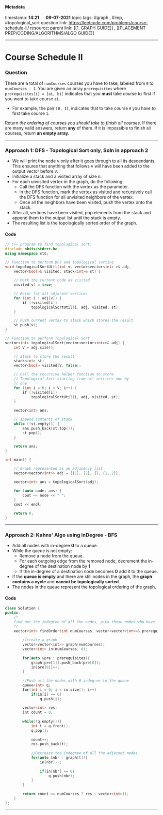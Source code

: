 #### Metadata

timestamp: **14:21**  &emsp;  **09-07-2021**
topic tags: #graph , #imp, #topological_sort
question link: https://leetcode.com/problems/course-schedule-ii/
resource:
parent link: [[1. GRAPH GUIDE]] , [[PLACEMENT PREP/CODING/ALGORITHMS/ALGO GUIDE]]

---

# Course Schedule II

### Question
There are a total of `numCourses` courses you have to take, labeled from `0` to `numCourses - 1`. You are given an array `prerequisites` where `prerequisites[i] = [ai, bi]` indicates that you **must** take course `bi` first if you want to take course `ai`.

-   For example, the pair `[0, 1]`, indicates that to take course `0` you have to first take course `1`.

Return _the ordering of courses you should take to finish all courses_. If there are many valid answers, return **any** of them. If it is impossible to finish all courses, return **an empty array**.


---

### Approach 1: DFS - Topological Sort only, Soln in approach 2

- We will print the node v only after it goes through to all its descendants. This ensures that anything that follows v will have been added to the output vector before v.
- Initialize a stack and a visited array of size n.
- For each unvisited vertex in the graph, do the following:
    - Call the DFS function with the vertex as the parameter.
    - In the DFS function, mark the vertex as visited and recursively call the DFS function for all unvisited neighbors of the vertex.
    - Once all the neighbors have been visited, push the vertex onto the stack.
- After all, vertices have been visited, pop elements from the stack and append them to the output list until the stack is empty.
- The resulting list is the topologically sorted order of the graph.

#### Code

``` cpp
// C++ program to find topological sort.
#include <bits/stdc++.h>
using namespace std;

// Function to perform DFS and topological sorting
void topologicalSortUtil(int v, vector<vector<int> >& adj,
    vector<bool>& visited, stack<int>& st) {
        
    // Mark the current node as visited
    visited[v] = true;

    // Recur for all adjacent vertices
    for (int i : adj[v]) {
        if (!visited[i])
            topologicalSortUtil(i, adj, visited, st);
    }

    // Push current vertex to stack which stores the result
    st.push(v);
}

// Function to perform Topological Sort
vector<int> topologicalSort(vector<vector<int>>& adj) {
    int V = adj.size();
    
    // Stack to store the result
    stack<int> st; 
    vector<bool> visited(V, false);

    // Call the recursive helper function to store
    // Topological Sort starting from all vertices one by
    // one
    for (int i = 0; i < V; i++) {
        if (!visited[i])
            topologicalSortUtil(i, adj, visited, st);
    }
    
    vector<int> ans;

    // append contents of stack
    while (!st.empty()) {
        ans.push_back(st.top());
        st.pop();
    }
    
    return ans;
}

int main() {

    // Graph represented as an adjacency list
    vector<vector<int>> adj = {{1}, {2}, {}, {1, 2}};

    vector<int> ans = topologicalSort(adj);
    
    for (auto node: ans) {
        cout << node << " ";
    }
    cout << endl;

    return 0;
}

```


---

### Approach 2: Kahns' Algo using inDegree - BFS

- Add all nodes with in-degree **0** to a queue.
- While the queue is not empty:
    - Remove a node from the queue.
    - For each outgoing edge from the removed node, decrement the in-degree of the destination node by **1**
    - If the in-degree of a destination node becomes **0** add it to the queue.
- If the **queue is empty** and there are still nodes in the graph, the **graph contains a cycle** and **cannot be topologically sorted**.
- The nodes in the queue represent the topological ordering of the graph.

#### Code

``` cpp
class Solution {
public:
    /*
    find out the indegree of all the nodes, pick those nodes who have indegree 0...
    */
    vector<int> findOrder(int numCourses, vector<vector<int>>& prerequisites) {
        
        //create a graph
        vector<vector<int>> graph(numCourses);
        vector<int> in(numCourses, 0);
        
        for(auto &pre : prerequisites){
            graph[pre[1]].push_back(pre[0]);
            in[pre[0]]++;
        }
        
        //Push all the nodes with 0 indegree to the queue
        queue<int> q;
        for(int i = 0; i < in.size(); i++)
            if(in[i] == 0)
                q.push(i);
        
        vector<int> res;
        int count = 0;
        
        while(!q.empty()){
            int t = q.front();
            q.pop();
            
            count++;
            res.push_back(t);
            
            //Decrease the indegree of all the adjacent nodes
            for(auto &nbr : graph[t]){
                in[nbr]--;
                
                if(in[nbr] == 0)
                    q.push(nbr);
            }
        }
        
        return count == numCourses ? res : vector<int>();
    }
};

```

---


